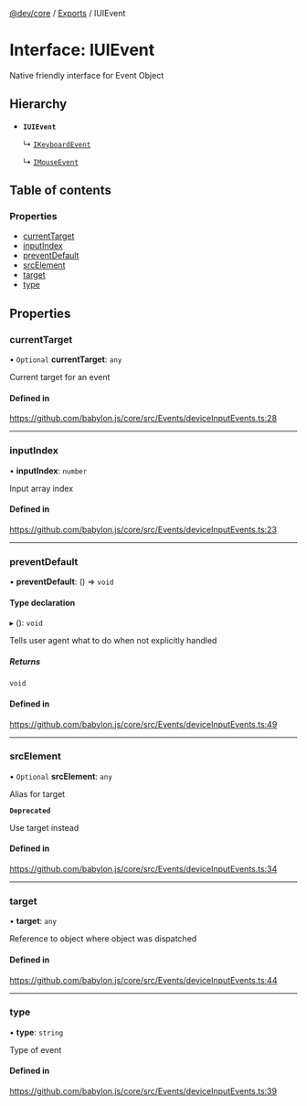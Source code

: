 [@dev/core](../README.md) / [Exports](../modules.md) / IUIEvent

# Interface: IUIEvent

Native friendly interface for Event Object

## Hierarchy

- **`IUIEvent`**

  ↳ [`IKeyboardEvent`](IKeyboardEvent.md)

  ↳ [`IMouseEvent`](IMouseEvent.md)

## Table of contents

### Properties

- [currentTarget](IUIEvent.md#currenttarget)
- [inputIndex](IUIEvent.md#inputindex)
- [preventDefault](IUIEvent.md#preventdefault)
- [srcElement](IUIEvent.md#srcelement)
- [target](IUIEvent.md#target)
- [type](IUIEvent.md#type)

## Properties

### currentTarget

• `Optional` **currentTarget**: `any`

Current target for an event

#### Defined in

https://github.com/babylon.js/core/src/Events/deviceInputEvents.ts:28

___

### inputIndex

• **inputIndex**: `number`

Input array index

#### Defined in

https://github.com/babylon.js/core/src/Events/deviceInputEvents.ts:23

___

### preventDefault

• **preventDefault**: () => `void`

#### Type declaration

▸ (): `void`

Tells user agent what to do when not explicitly handled

##### Returns

`void`

#### Defined in

https://github.com/babylon.js/core/src/Events/deviceInputEvents.ts:49

___

### srcElement

• `Optional` **srcElement**: `any`

Alias for target

**`Deprecated`**

Use target instead

#### Defined in

https://github.com/babylon.js/core/src/Events/deviceInputEvents.ts:34

___

### target

• **target**: `any`

Reference to object where object was dispatched

#### Defined in

https://github.com/babylon.js/core/src/Events/deviceInputEvents.ts:44

___

### type

• **type**: `string`

Type of event

#### Defined in

https://github.com/babylon.js/core/src/Events/deviceInputEvents.ts:39
